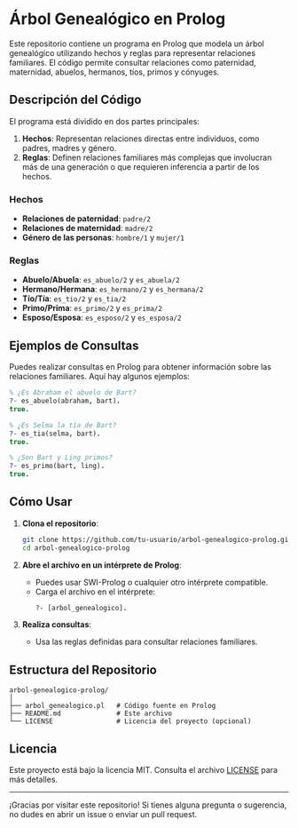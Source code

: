 # Árbol Genealógico en Prolog

Este repositorio contiene un programa en Prolog que modela un árbol genealógico utilizando hechos y reglas para representar relaciones familiares. El código permite consultar relaciones como paternidad, maternidad, abuelos, hermanos, tíos, primos y cónyuges.

## Descripción del Código

El programa está dividido en dos partes principales:

1. **Hechos**: Representan relaciones directas entre individuos, como padres, madres y género.
2. **Reglas**: Definen relaciones familiares más complejas que involucran más de una generación o que requieren inferencia a partir de los hechos.

### Hechos

- **Relaciones de paternidad**: `padre/2`
- **Relaciones de maternidad**: `madre/2`
- **Género de las personas**: `hombre/1` y `mujer/1`

### Reglas

- **Abuelo/Abuela**: `es_abuelo/2` y `es_abuela/2`
- **Hermano/Hermana**: `es_hermano/2` y `es_hermana/2`
- **Tío/Tía**: `es_tio/2` y `es_tia/2`
- **Primo/Prima**: `es_primo/2` y `es_prima/2`
- **Esposo/Esposa**: `es_esposo/2` y `es_esposa/2`

## Ejemplos de Consultas

Puedes realizar consultas en Prolog para obtener información sobre las relaciones familiares. Aquí hay algunos ejemplos:

```prolog
% ¿Es Abraham el abuelo de Bart?
?- es_abuelo(abraham, bart).
true.

% ¿Es Selma la tía de Bart?
?- es_tia(selma, bart).
true.

% ¿Son Bart y Ling primos?
?- es_primo(bart, ling).
true.
```

## Cómo Usar

1. **Clona el repositorio**:
   ```bash
   git clone https://github.com/tu-usuario/arbol-genealogico-prolog.git
   cd arbol-genealogico-prolog
   ```

2. **Abre el archivo en un intérprete de Prolog**:
   - Puedes usar SWI-Prolog o cualquier otro intérprete compatible.
   - Carga el archivo en el intérprete:
     ```prolog
     ?- [arbol_genealogico].
     ```

3. **Realiza consultas**:
   - Usa las reglas definidas para consultar relaciones familiares.

## Estructura del Repositorio

```
arbol-genealogico-prolog/
│
├── arbol_genealogico.pl   # Código fuente en Prolog
├── README.md              # Este archivo
└── LICENSE                # Licencia del proyecto (opcional)
```

## Licencia

Este proyecto está bajo la licencia MIT. Consulta el archivo [LICENSE](LICENSE) para más detalles.

---

¡Gracias por visitar este repositorio! Si tienes alguna pregunta o sugerencia, no dudes en abrir un issue o enviar un pull request.
